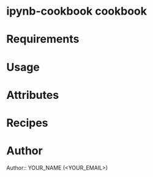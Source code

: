 # ipynb-cookbook cookbook

# Requirements

# Usage

# Attributes

# Recipes

# Author

Author:: YOUR_NAME (<YOUR_EMAIL>)
